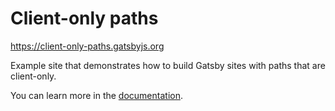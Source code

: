 # Client-only paths

https://client-only-paths.gatsbyjs.org

Example site that demonstrates how to build Gatsby sites with paths that are
client-only.

You can learn more in the [documentation](https://www.gatsbyjs.com/docs/client-only-routes-and-user-authentication/).
